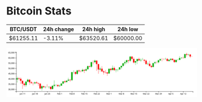 # Bitcoin Stats

BTC/USDT|24h change|24h high|24h low|
|---|---|---|---|
|$61255.11|-3.11%|$63520.61|$60000.00|

<img src="./chart.svg">
